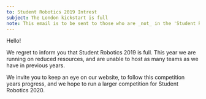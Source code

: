 ```yaml
---
to: Student Robotics 2019 Intrest
subject: The London kickstart is full
note: This email is to be sent to those who are _not_ in the 'Student Robotics 2019' list.
---
```


Hello!

We regret to inform you that Student Robotics 2019 is full. This year we are running on reduced resources, and are unable to host as many teams as we have in previous years.

We invite you to keep an eye on our website, to follow this competition years progress, and we hope to run a larger competition for Student Robotics 2020.
